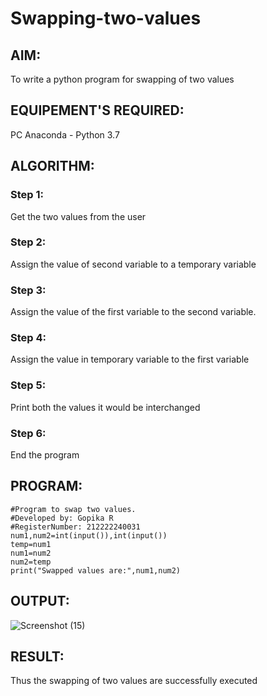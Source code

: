 # Swapping-two-values
## AIM:
To write a python program for swapping of two values
## EQUIPEMENT'S REQUIRED: 
PC
Anaconda - Python 3.7
## ALGORITHM: 
### Step 1:
Get the two values from the user
### Step 2: 
Assign the value of second variable to a temporary variable 
### Step 3: 
Assign the value of the first variable to the second variable.
### Step 4:  
Assign the value in temporary variable to the first variable
### Step 5: 
Print both the values it would be interchanged
### Step 6: 
End the program
## PROGRAM:
~~~
#Program to swap two values.
#Developed by: Gopika R
#RegisterNumber: 212222240031
num1,num2=int(input()),int(input())
temp=num1
num1=num2
num2=temp
print("Swapped values are:",num1,num2)
~~~

## OUTPUT:
![Screenshot (15)](https://user-images.githubusercontent.com/122762773/224740250-673b46bb-fea0-4d26-b019-6ac4bca95164.png)


## RESULT:
Thus the swapping of two values are successfully executed



